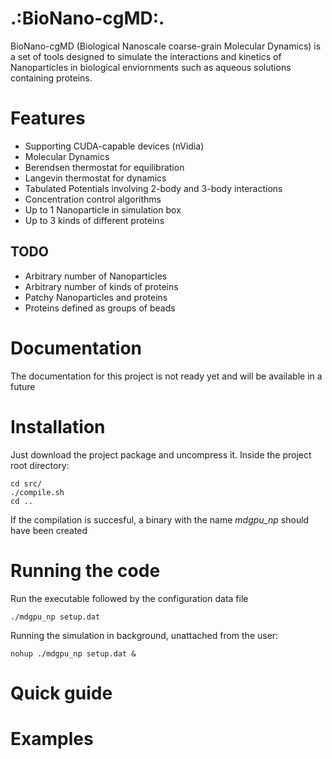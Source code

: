 .:BioNano-cgMD:.
================

BioNano-cgMD (Biological Nanoscale coarse-grain Molecular Dynamics) is a set of tools designed to simulate the interactions and kinetics of Nanoparticles in biological enviornments such as aqueous solutions containing proteins.



# Features

+ Supporting CUDA-capable devices (nVidia)
+ Molecular Dynamics
+ Berendsen thermostat for equilibration
+ Langevin thermostat for dynamics
+ Tabulated Potentials involving 2-body and 3-body interactions
+ Concentration control algorithms
+ Up to 1 Nanoparticle in simulation box
+ Up to 3 kinds of different proteins

## TODO

+ Arbitrary number of Nanoparticles
+ Arbitrary number of kinds of proteins
+ Patchy Nanoparticles and proteins
+ Proteins defined as groups of beads


# Documentation

The documentation for this project is not ready yet and will be available in a future

# Installation

Just download the project package and uncompress it.
Inside the project root directory:
```
cd src/
./compile.sh
cd ..
```
If the compilation is succesful, a binary with the name *mdgpu_np* should have been created

# Running the code

Run the executable followed by the configuration data file
```
./mdgpu_np setup.dat
```
Running the simulation in background, unattached from the user:
```
nohup ./mdgpu_np setup.dat &
```


# Quick guide

# Examples
